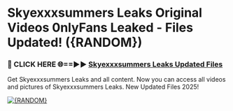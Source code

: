 # Skyexxxsummers Leaks Original Videos 0nlyFans Leaked - Files Updated! ({RANDOM})

<h3>🔴 CLICK HERE 🌐==►► <a href="https://betterlinks.top/A2PfLJ" rel="nofollow">Skyexxxsummers Leaks Updated Files</a></h3>

Get Skyexxxsummers Leaks and all content. Now you can access all videos and pictures of Skyexxxsummers Leaks. New Updated Files 2025!

[![{RANDOM}](https://i.imgur.com/ppqm5kG.gif)](https://betterlinks.top/A2PfLJ)
